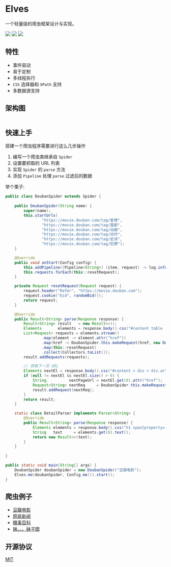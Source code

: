 # Elves

一个轻量级的爬虫框架设计与实现。

![](https://img.shields.io/travis/biezhi/elves.svg)
![](https://img.shields.io/maven-central/v/io.github.biezhi/elves.svg)
![](https://img.shields.io/badge/license-MIT-FF0080.svg)

## 特性

- 事件驱动
- 易于定制
- 多线程执行
- `CSS` 选择器和 `XPath` 支持
- 多数据源支持

## 架构图

<p align="center">
    <img src"docs/static/elves.png" width="70%"/>
</p>

## 快速上手

搭建一个爬虫程序需要进行这么几步操作

1. 编写一个爬虫类继承自 `Spider`
2. 设置要抓取的 URL 列表
3. 实现 `Spider` 的 `parse` 方法
4. 添加 `Pipeline` 处理 `parse` 过滤后的数据

举个栗子:

```java
public class DoubanSpider extends Spider {
    
    public DoubanSpider(String name) {
        super(name);
        this.startUrls(
                "https://movie.douban.com/tag/爱情",
                "https://movie.douban.com/tag/喜剧",
                "https://movie.douban.com/tag/动画",
                "https://movie.douban.com/tag/动作",
                "https://movie.douban.com/tag/史诗",
                "https://movie.douban.com/tag/犯罪");
    }

    @Override
    public void onStart(Config config) {
        this.addPipeline((Pipeline<String>) (item, request) -> log.info("保存到文件: {}", item));
        this.requests.forEach(this::resetRequest);
    }

    private Request resetRequest(Request request) {
        request.header("Refer", "https://movie.douban.com");
        request.cookie("bid", randomBid());
        return request;
    }

    @Override
    public Result<String> parse(Response response) {
        Result<String> result   = new Result<>();
        Elements       elements = response.body().css("#content table .pl2 a");
        List<Request> requests = elements.stream()
                .map(element -> element.attr("href"))
                .map(href -> DoubanSpider.this.makeRequest(href, new DetailParser()))
                .map(this::resetRequest)
                .collect(Collectors.toList());
        result.addRequests(requests);

        // 获取下一页 URL
        Elements nextEl = response.body().css("#content > div > div.article > div.paginator > span.next > a");
        if (null != nextEl && nextEl.size() > 0) {
            String          nextPageUrl = nextEl.get(0).attr("href");
            Request<String> nextReq     = DoubanSpider.this.makeRequest(nextPageUrl, this::parse);
            result.addRequest(nextReq);
        }
        return result;
    }

    static class DetailParser implements Parser<String> {
        @Override
        public Result<String> parse(Response response) {
            Elements elements = response.body().css("h1 span[property='v:itemreviewed']");
            String   text     = elements.get(0).text();
            return new Result<>(text);
        }
    }
    
}

public static void main(String[] args) {
    DoubanSpider doubanSpider = new DoubanSpider("豆瓣电影");
    Elves.me(doubanSpider, Config.me()).start();
}
```

## 爬虫例子

- [豆瓣电影](src/test/java/io/github/biezhi/elves/examples/DoubanExample.java)
- [网易新闻]()
- [糗事百科]()
- [妹。。。妹子图](src/test/java/io/github/biezhi/elves/examples/MeiziExample.java)

## 开源协议

[MIT](LICENSE)